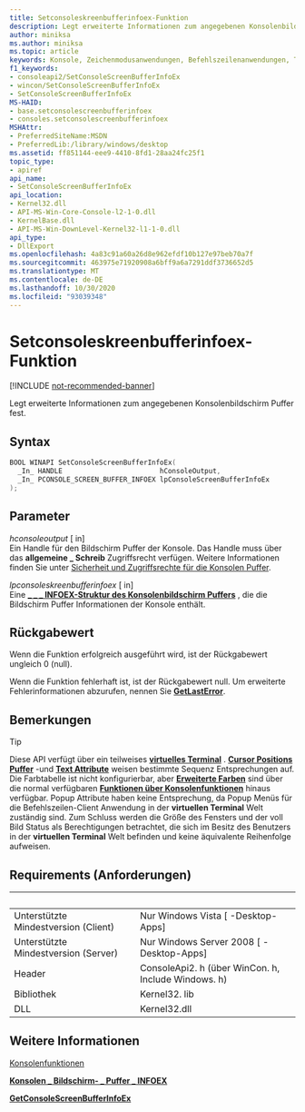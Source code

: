 ```yaml
---
title: Setconsoleskreenbufferinfoex-Funktion
description: Legt erweiterte Informationen zum angegebenen Konsolenbildschirm Puffer auf den angegebenen Puffer fest.
author: miniksa
ms.author: miniksa
ms.topic: article
keywords: Konsole, Zeichenmodusanwendungen, Befehlszeilenanwendungen, Terminalanwendungen, Konsolen-API
f1_keywords:
- consoleapi2/SetConsoleScreenBufferInfoEx
- wincon/SetConsoleScreenBufferInfoEx
- SetConsoleScreenBufferInfoEx
MS-HAID:
- base.setconsolescreenbufferinfoex
- consoles.setconsolescreenbufferinfoex
MSHAttr:
- PreferredSiteName:MSDN
- PreferredLib:/library/windows/desktop
ms.assetid: ff851144-eee9-4410-8fd1-28aa24fc25f1
topic_type:
- apiref
api_name:
- SetConsoleScreenBufferInfoEx
api_location:
- Kernel32.dll
- API-MS-Win-Core-Console-l2-1-0.dll
- KernelBase.dll
- API-MS-Win-DownLevel-Kernel32-l1-1-0.dll
api_type:
- DllExport
ms.openlocfilehash: 4a83c91a60a26d8e962efdf10b127e97beb70a7f
ms.sourcegitcommit: 463975e71920908a6bff9a6a7291ddf3736652d5
ms.translationtype: MT
ms.contentlocale: de-DE
ms.lasthandoff: 10/30/2020
ms.locfileid: "93039348"
---
```

# <a name="setconsolescreenbufferinfoex-function"></a>Setconsoleskreenbufferinfoex-Funktion

[!INCLUDE [not-recommended-banner](./includes/not-recommended-banner.md)]

Legt erweiterte Informationen zum angegebenen Konsolenbildschirm Puffer fest.

## <a name="syntax"></a>Syntax

```C
BOOL WINAPI SetConsoleScreenBufferInfoEx(
  _In_ HANDLE                        hConsoleOutput,
  _In_ PCONSOLE_SCREEN_BUFFER_INFOEX lpConsoleScreenBufferInfoEx
);
```

## <a name="parameters"></a>Parameter

*hconsoleoutput* \[ in\]  
Ein Handle für den Bildschirm Puffer der Konsole. Das Handle muss über das **allgemeine \_ Schreib** Zugriffsrecht verfügen. Weitere Informationen finden Sie unter [Sicherheit und Zugriffsrechte für die Konsolen Puffer](console-buffer-security-and-access-rights.md).

*lpconsoleskreenbufferinfoex* \[ in\]  
Eine [**\_ \_ \_ INFOEX-Struktur des Konsolenbildschirm Puffers**](console-screen-buffer-infoex.md) , die die Bildschirm Puffer Informationen der Konsole enthält.

## <a name="return-value"></a>Rückgabewert

Wenn die Funktion erfolgreich ausgeführt wird, ist der Rückgabewert ungleich 0 (null).

Wenn die Funktion fehlerhaft ist, ist der Rückgabewert null. Um erweiterte Fehlerinformationen abzurufen, nennen Sie [**GetLastError**](https://msdn.microsoft.com/library/windows/desktop/ms679360).

## <a name="remarks"></a>Bemerkungen

> [!TIP]
> Diese API verfügt über ein teilweises **[virtuelles Terminal](console-virtual-terminal-sequences.md)** . **[Cursor Positions Puffer](console-virtual-terminal-sequences.md#cursor-positioning)** -und **[Text Attribute](console-virtual-terminal-sequences.md#text-formatting)** weisen bestimmte Sequenz Entsprechungen auf. Die Farbtabelle ist nicht konfigurierbar, aber **[Erweiterte Farben](console-virtual-terminal-sequences.md#extended-colors)** sind über die normal verfügbaren **[Funktionen über Konsolenfunktionen](console-functions.md)** hinaus verfügbar. Popup Attribute haben keine Entsprechung, da Popup Menüs für die Befehlszeilen-Client Anwendung in der **virtuellen Terminal** Welt zuständig sind. Zum Schluss werden die Größe des Fensters und der voll Bild Status als Berechtigungen betrachtet, die sich im Besitz des Benutzers in der **virtuellen Terminal** Welt befinden und keine äquivalente Reihenfolge aufweisen.

## <a name="requirements"></a>Requirements (Anforderungen)

| &nbsp; | &nbsp; |
|-|-|
| Unterstützte Mindestversion (Client) | Nur Windows Vista \[ -Desktop-Apps\] |
| Unterstützte Mindestversion (Server) | Nur Windows Server 2008 \[ -Desktop-Apps\] |
| Header | ConsoleApi2. h (über WinCon. h, Include Windows. h) |
| Bibliothek | Kernel32. lib |
| DLL | Kernel32.dll |

## <a name="see-also"></a>Weitere Informationen

[Konsolenfunktionen](console-functions.md)

[**Konsolen \_ Bildschirm- \_ Puffer \_ INFOEX**](console-screen-buffer-infoex.md)

[**GetConsoleScreenBufferInfoEx**](getconsolescreenbufferinfoex.md)
